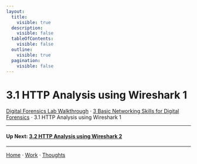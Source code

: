 ```yaml
---
layout:
  title:
    visible: true
  description:
    visible: false
  tableOfContents:
    visible: false
  outline:
    visible: true
  pagination:
    visible: false
---
```


# 3.1 HTTP Analysis using Wireshark 1

[Digital Forensics Lab Walkthrough](../) ⋅ [3 Basic Networking Skills for Digital Forensics](./) ⋅ 3.1 HTTP Analysis using Wireshark 1

***

#### Up Next: [3.2 HTTP Analysis using Wireshark 2](3.2-http-analysis-using-wireshark-2.md)

***

[Home](https://app.gitbook.com/o/0kO27okC5uVB9ALX3rho/s/036xtfEIzcEdGegONXWM/) ⋅ [Work](https://app.gitbook.com/o/0kO27okC5uVB9ALX3rho/s/WaFS755Q4sf02CxLcghQ/) ⋅ [Thoughts](https://app.gitbook.com/o/0kO27okC5uVB9ALX3rho/s/s4QQPMntQ25hmJToKSOu/)
